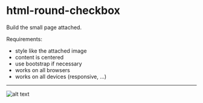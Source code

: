 # html-round-checkbox

Build the small page attached.

Requirements:
* style like the attached image
* content is centered
* use bootstrap if necessary
* works on all browsers
* works on all devices (responsive, ...)
-------------------------------------------------------

![alt text](https://github.com/TigerDevloper/html-round-checkbox/master/feedback.png)
